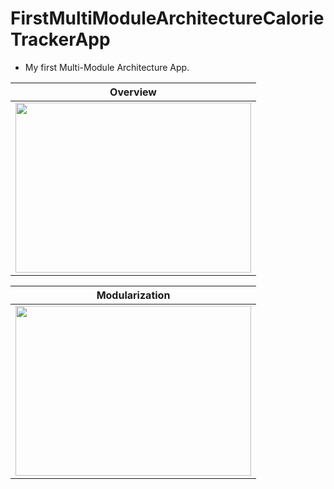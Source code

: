# FirstMultiModuleArchitectureCalorieTrackerApp
 * My first Multi-Module Architecture App.

|Overview|
|--------------|
|<img src="https://user-images.githubusercontent.com/50905347/169169972-97b97944-47db-49a6-ae60-66d171dcf0dc.png" width="377" height="272">|

|Modularization|
|--------------|
|<img src="https://user-images.githubusercontent.com/50905347/169169972-97b97944-47db-49a6-ae60-66d171dcf0dc.png" width="377" height="272">|
